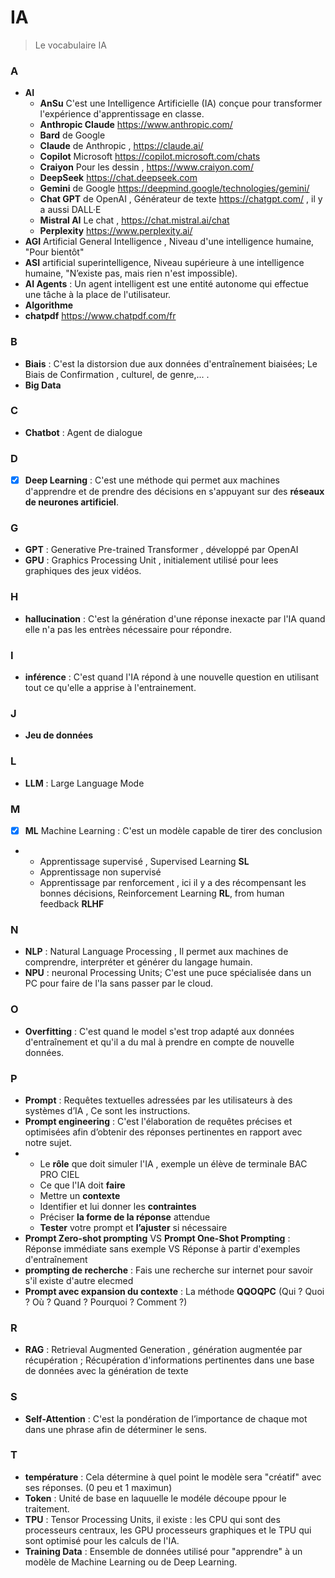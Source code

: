 # IA

> Le vocabulaire IA

### A
- **AI**
  * **AnSu** C'est une Intelligence Artificielle (IA) conçue pour transformer l'expérience d'apprentissage en classe.
  * **Anthropic Claude** https://www.anthropic.com/
  * **Bard** de Google
  * **Claude** de Anthropic , https://claude.ai/
  * **Copilot** Microsoft https://copilot.microsoft.com/chats
  * **Craiyon** Pour les dessin , https://www.craiyon.com/
  * **DeepSeek** https://chat.deepseek.com
  * **Gemini** de Google https://deepmind.google/technologies/gemini/
  * **Chat GPT** de OpenAI , Générateur de texte https://chatgpt.com/ , il y a aussi DALL·E
  *  **Mistral AI** Le chat , https://chat.mistral.ai/chat
  *  **Perplexity** https://www.perplexity.ai/
- **AGI** Artificial General Intelligence , Niveau d'une intelligence humaine, "Pour bientôt"
-  **ASI** artificial superintelligence, Niveau supérieure à une intelligence humaine, "N’existe pas, mais rien n'est impossible).
-  **AI Agents**      :  Un agent intelligent est une entité autonome qui effectue une tâche à la place de l'utilisateur.
-  **Algorithme**
- **chatpdf** https://www.chatpdf.com/fr
### B
- **Biais**                 : C'est la distorsion due aux données d'entraînement biaisées; Le Biais de Confirmation  , culturel, de genre,... . 
- **Big Data**

### C
- **Chatbot**              :  Agent de dialogue

### D 
- [x] **Deep Learning**    : C'est une méthode qui permet aux machines d'apprendre et de prendre des décisions en s'appuyant sur des **réseaux de neurones artificiel**.

### G
- **GPT**                  :  Generative Pre-trained Transformer , développé par OpenAI
- **GPU**                  :  Graphics Processing Unit , initialement utilisé pour lees graphiques des jeux vidéos.   

### H
- **hallucination**        :  C'est la génération d'une réponse inexacte par l'IA quand elle n'a pas les entrèes nécessaire pour répondre.

### I
- **inférence**            : C'est quand l'IA répond à une nouvelle question en utilisant tout ce qu'elle a apprise à l'entrainement. 

### J
- **Jeu de données**

### L
- **LLM**                  :  Large Language Mode

### M
- [x] **ML**    Machine Learning  :  C'est un modèle capable de tirer des conclusion
- *    Apprentissage supervisé ,  Supervised Learning **SL**
  *    Apprentissage non supervisé
  *    Apprentissage par renforcement , ici il y a des récompensant les bonnes décisions, Reinforcement Learning  **RL**, from human feedback **RLHF**

### N
- **NLP**                   : Natural Language Processing , Il permet aux machines de comprendre, interpréter et générer du langage humain.
- **NPU**                   : neuronal Processing Units; C'est une puce spécialisée dans un PC pour faire de l'Ia sans passer par le cloud.    

### O
- **Overfitting**          : C'est quand le model s'est trop adapté aux données d'entraînement et qu'il a du mal à prendre en compte de nouvelle données.

### P
- **Prompt**               : Requêtes textuelles adressées par les utilisateurs à des systèmes d’IA , Ce sont les instructions.
- **Prompt engineering**   : C'est l'élaboration de requêtes précises et optimisées afin d’obtenir des réponses pertinentes en rapport avec notre sujet.
- *  Le **rôle** que doit simuler l'IA , exemple un élève de terminale BAC PRO CIEL
  *  Ce que l'IA doit **faire**
  *  Mettre un **contexte**
  *  Identifier et lui donner les **contraintes**
  *  Préciser **la forme de la réponse** attendue
  *  **Tester** votre prompt et **l’ajuster** si nécessaire
- **Prompt Zero-shot prompting** VS **Prompt One-Shot Prompting**   : Réponse immédiate sans exemple VS Réponse à partir d'exemples  d'entraînement
- **prompting de recherche**   : Fais une recherche sur internet pour savoir s'il existe d'autre elecmed
- **Prompt avec expansion du contexte**    :  La méthode **QQOQPC** (Qui ? Quoi ? Où ? Quand ? Pourquoi ? Comment ?) 

### R
- **RAG**                  :  Retrieval Augmented Generation ,  génération augmentée par récupération ; Récupération d'informations pertinentes dans une base de données avec la génération de texte

### S
- **Self-Attention**       :  C'est la pondération de l’importance de chaque mot dans une phrase afin de déterminer le sens.

### T
- **température**          :  Cela détermine à quel point le modèle sera "créatif" avec ses réponses. (0 peu et 1 maximun)
- **Token**                :  Unité de base en laquuelle le modéle découpe ppour le traitement.
- **TPU**                  :  Tensor Processing Units, il existe :  les CPU qui sont des processeurs centraux, les GPU processeurs graphiques et le TPU qui sont optimisé pour les calculs de l'IA. 
- **Training Data**        :  Ensemble de données utilisé pour "apprendre" à un modèle de Machine Learning ou de Deep Learning.
 
